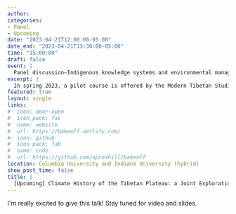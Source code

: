 ```yaml
---
author: 
categories:
- Panel
- Upcoming
date: "2023-04-21T12:00:00-05:00"
date_end: "2023-04-21T13:30:00-05:00"
time: "15:00:00"
draft: false
event: |
  Panel discussion—Indigenous knowledge systems and environmental management in Tibet and the Himalayas
excerpt: |
  In spring 2023, a pilot course is offered by the Modern Tibetan Studies Program A Climate History of the Tibetan Plateau. In this interdisciplinary course, students will learn from not only the conventional historical archiv but also from natural archives tree rings. Possibly a first for a history class, students will also learn data analytics and use this newly acquired skill to explore the relationships between past climates and environmental histories in the Tibetan Plateau. <br> In this talk, I will present our new interdisciplinary teaching approach as well as some new results that our students discover during the course. I will discuss the challenges of teaching climate data analytics to a history class, and the opportunities our approach will bring to the field of climate and environmental history.
featured: true
layout: single
links:
#- icon: door-open
#  icon_pack: fas
#  name: website
#  url: https://bakeoff.netlify.com/
#- icon: github
#  icon_pack: fab
#  name: code
#  url: https://github.com/apreshill/bakeoff
location: Columbia University and Indiana University (hybrid)
show_post_time: false
title: |
  [Upcoming] Climate History of the Tibetan Plateau: a Joint Exploration with Students
---
```


I'm really excited to give this talk! Stay tuned for video and slides.

